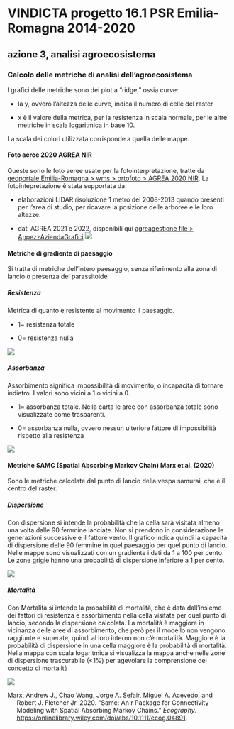# VINDICTA progetto 16.1 PSR Emilia-Romagna 2014-2020

## azione 3, analisi agroecosistema

### Calcolo delle metriche di analisi dell’agroecosistema

I grafici delle metriche sono dei plot a “ridge,” ossia curve:

-   la y, ovvero l’altezza delle curve, indica il numero di celle del
    raster

-   x è il valore della metrica, per la resistenza in scala normale, per
    le altre metriche in scala logaritmica in base 10.

La scala dei colori utilizzata corrisponde a quella delle mappe.

#### Foto aeree 2020 AGREA NIR

Queste sono le foto aeree usate per la fotointerpretazione, tratte da
[geoportale Emilia-Romagna \> wms \> ortofoto \> AGREA 2020
NIR](https://geoportale.regione.emilia-romagna.it/servizi/servizi-ogc/elenco-capabilities-dei-servizi-wms/cartografia-di-base/service-35).
La fotointepretazione è stata supportata da:

-   elaborazioni LIDAR risoluzione 1 metro del 2008-2013 quando presenti
    per l’area di studio, per ricavare la posizione delle arboree e le
    loro altezze.

-   dati AGREA 2021 e 2022, disponibili qui [agreagestione file >
    AppezzAziendaGrafici](https://agreagestione.regione.emilia-romagna.it/agrea-file/AppezzAziendaGrafici/)
    ![](metriche_files/figure-markdown_github/plot%20foto%20aeree-1.png)

#### Metriche di gradiente di paesaggio

Si tratta di metriche dell’intero paesaggio, senza riferimento alla zona
di lancio o presenza del parassitoide.

##### Resistenza

Metrica di quanto è resistente al movimento il paesaggio.

-   1= resistenza totale

-   0= resistenza nulla

![](metriche_files/figure-markdown_github/plot%20heatmap%20resistenza-1.png)

##### Assorbanza

Assorbimento significa impossibilità di movimento, o incapacità di
tornare indietro. I valori sono vicini a 1 o vicini a 0.

-   1= assorbanza totale. Nella carta le aree con assorbanza totale sono
    visualizzate come trasparenti.

-   0= assorbanza nulla, ovvero nessun ulteriore fattore di
    impossibilità rispetto alla resistenza

![](metriche_files/figure-markdown_github/plot%20heatmap%20assorbimento-1.png)

#### Metriche SAMC (Spatial Absorbing Markov Chain) Marx et al. (2020)

Sono le metriche calcolate dal punto di lancio della vespa samurai, che
è il centro del raster.

##### Dispersione

Con dispersione si intende la probabilità che la cella sarà visitata
almeno una volta dalle 90 femmine lanciate. Non si prendono in
considerazione le generazioni successive e il fattore vento. Il grafico
indica quindi la capacità di dispersione delle 90 femmine in quel
paesaggio per quel punto di lancio. Nelle mappe sono visualizzati con un
gradiente i dati da 1 a 100 per cento. Le zone grigie hanno una
probabilità di dispersione inferiore a 1 per cento.

![](metriche_files/figure-markdown_github/plot%20heatmap%20dispersione-1.png)

##### Mortalità

Con Mortalità si intende la probabilità di mortalità, che è data
dall’insieme dei fattori di resistenza e assorbimento nella cella
visitata per quel punto di lancio, secondo la dispersione calcolata. La
mortalità è maggiore in vicinanza delle aree di assorbimento, che però
per il modello non vengono raggiunte e superate, quindi al loro interno
non c’è mortalità. Maggiore è la probabilità di dispersione in una cella
maggiore è la probabilità di mortalità. Nella mappa con scala
logaritmica si visualizza la mappa anche nelle zone di dispersione
trascurabile (\<1%) per agevolare la comprensione del concetto di
mortalità

![](metriche_files/figure-markdown_github/plot%20heatmap%20mortalita-1.png)

<div id="refs" class="references csl-bib-body hanging-indent">

<div id="ref-samc" class="csl-entry">

Marx, Andrew J., Chao Wang, Jorge A. Sefair, Miguel A. Acevedo, and
Robert J. Fletcher Jr. 2020. “Samc: An r Package for Connectivity
Modeling with Spatial Absorbing Markov Chains.” *Ecography*.
<https://onlinelibrary.wiley.com/doi/abs/10.1111/ecog.04891>.

</div>

</div>
